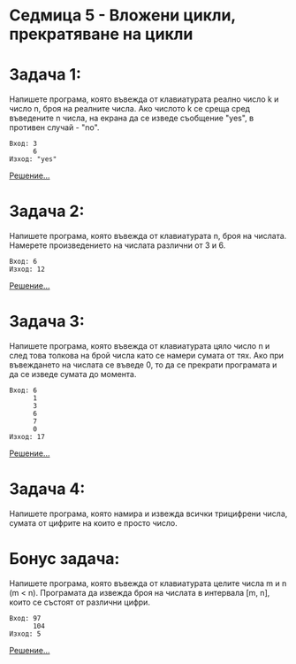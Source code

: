 # Седмица 5 - Вложени цикли, прекратяване на цикли

Задача 1:
=
Напишете програма, която въвежда от клавиатурата реално число k и число n, броя на реалните числа. Ако числото k се среща сред въведените n числа, на екрана да се изведе съобщение "yes", в противен случай - "no".
```
Вход: 3
      6
Изход: "yes"
```
[Решение...](https://github.com/AleksandrinaKovachka/Introduction-to-programming-2021-2022/blob/main/Week05/Tasks/Task1)

Задача 2:
=
Напишете програма, която въвежда от клавиатурата n, броя на числата. Намерете произведението на числата различни от 3 и 6.
```
Вход: 6
Изход: 12
```
[Решение...](https://github.com/AleksandrinaKovachka/Introduction-to-programming-2021-2022/blob/main/Week05/Tasks/Taks2)

Задача 3:
=
Напишете програма, която въвежда от клавиатурата цяло число n и след това толкова на брой числа като се намери сумата от тях. Ако при въвеждането на числата се въведе 0, то да се прекрати програмата и да се изведе сумата до момента.
```
Вход: 6
      1
      3
      6
      7
      0
Изход: 17
```
[Решение...](https://github.com/AleksandrinaKovachka/Introduction-to-programming-2021-2022/blob/main/Week05/Tasks/Task3)

Задача 4:
=
Напишете програма, която намира и извежда всички трицифрени числа, сумата от цифрите на които е просто число.

Бонус задача:
=
Напишете програма, която въвежда от клавиатурата цeлите числа m и n (m < n). Програмата да извежда броя на числата в интервала [m, n], които се състоят от различни цифри.
```
Вход: 97
      104
Изход: 5
```
[Решение...](https://github.com/AleksandrinaKovachka/Introduction-to-programming-2021-2022/blob/main/Week05/Tasks/Task4)
